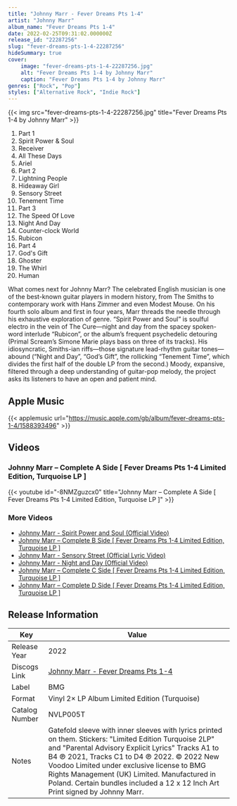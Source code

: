 ```yaml
---
title: "Johnny Marr - Fever Dreams Pts 1-4"
artist: "Johnny Marr"
album_name: "Fever Dreams Pts 1-4"
date: 2022-02-25T09:31:02.000000Z
release_id: "22287256"
slug: "fever-dreams-pts-1-4-22287256"
hideSummary: true
cover:
    image: "fever-dreams-pts-1-4-22287256.jpg"
    alt: "Fever Dreams Pts 1-4 by Johnny Marr"
    caption: "Fever Dreams Pts 1-4 by Johnny Marr"
genres: ["Rock", "Pop"]
styles: ["Alternative Rock", "Indie Rock"]
---
```


{{< img src="fever-dreams-pts-1-4-22287256.jpg" title="Fever Dreams Pts 1-4 by Johnny Marr" >}}

<!-- section break -->

1. Part 1
2. Spirit Power & Soul
3. Receiver
4. All These Days
5. Ariel
6. Part 2
7. Lightning People
8. Hideaway Girl
9. Sensory Street
10. Tenement Time
11. Part 3
12. The Speed Of Love
13. Night And Day
14. Counter-clock World
15. Rubicon
16. Part 4
17. God's Gift
18. Ghoster
19. The Whirl
20. Human

<!-- section break -->


What comes next for Johnny Marr? The celebrated English musician is one of the best-known guitar players in modern history, from The Smiths to contemporary work with Hans Zimmer and even Modest Mouse. On his fourth solo album and first in four years, Marr threads the needle through his exhaustive exploration of genre. “Spirit Power and Soul” is soulful electro in the vein of The Cure—night and day from the spacey spoken-word interlude “Rubicon”, or the album’s frequent psychedelic detouring (Primal Scream’s Simone Marie plays bass on three of its tracks). His idiosyncratic, Smiths-ian riffs—those signature lead-rhythm guitar tones—abound (“Night and Day”, “God’s Gift”, the rollicking “Tenement Time”, which divides the first half of the double LP from the second.) Moody, expansive, filtered through a deep understanding of guitar-pop melody, the project asks its listeners to have an open and patient mind.



## Apple Music
{{< applemusic url="https://music.apple.com/gb/album/fever-dreams-pts-1-4/1588393496" >}}





## Videos
### Johnny Marr – Complete A Side [ Fever Dreams Pts 1-4 Limited Edition, Turquoise LP ]
{{< youtube id="-8NMZguzcx0" title="Johnny Marr – Complete A Side [ Fever Dreams Pts 1-4 Limited Edition, Turquoise LP ]" >}}<br>

### More Videos

- [Johnny Marr - Spirit Power and Soul (Official Video)](https://www.youtube.com/watch?v=qeqBn3BAMag)
- [Johnny Marr – Complete B Side [ Fever Dreams Pts 1-4 Limited Edition, Turquoise LP ]](https://www.youtube.com/watch?v=40bUdPVakXA)
- [Johnny Marr - Sensory Street (Official Lyric Video)](https://www.youtube.com/watch?v=9jlL9cCSGgg)
- [Johnny Marr - Night and Day (Official Video)](https://www.youtube.com/watch?v=xuOocn__zVo)
- [Johnny Marr – Complete C Side [ Fever Dreams Pts 1-4 Limited Edition, Turquoise LP ]](https://www.youtube.com/watch?v=cCG006B34UY)
- [Johnny Marr – Complete D Side [ Fever Dreams Pts 1-4 Limited Edition, Turquoise LP ]](https://www.youtube.com/watch?v=z32vdSmuPSs)


## Release Information
|  Key           | Value                                                |
| ---------------| ---------------------------------------------------- |
| Release Year   | 2022                                   |
| Discogs Link   | [Johnny Marr - Fever Dreams Pts 1-4](https://www.discogs.com/release/22287256-Johnny-Marr-Fever-Dreams-Pts-1-4) |
| Label          | BMG |
| Format         | Vinyl 2× LP Album Limited Edition (Turquoise) |
| Catalog Number | NVLP005T |
| Notes | Gatefold sleeve with inner sleeves with lyrics printed on them. Stickers: "Limited Edition Turquoise 2LP" and "Parental Advisory Explicit Lyrics"  Tracks A1 to B4 ℗ 2021, Tracks C1 to D4 ℗ 2022. © 2022 New Voodoo Limited under exclusive license to BMG Rights Management (UK) Limited.  Manufactured in Poland.  Certain bundles included a 12 x 12 Inch Art Print signed by Johnny Marr. |